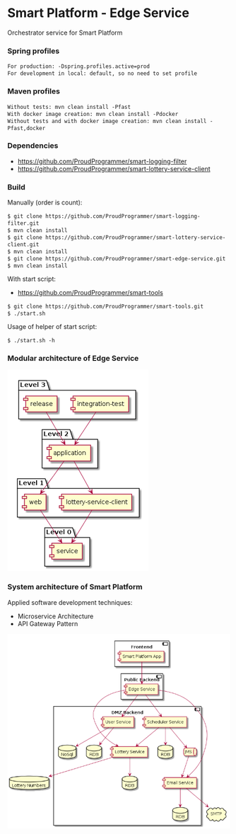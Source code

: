 # Smart Platform - Edge Service
Orchestrator service for Smart Platform
### Spring profiles
```
For production: -Dspring.profiles.active=prod
For development in local: default, so no need to set profile
```
### Maven profiles
```
Without tests: mvn clean install -Pfast
With docker image creation: mvn clean install -Pdocker
Without tests and with docker image creation: mvn clean install -Pfast,docker
```
### Dependencies
- https://github.com/ProudProgrammer/smart-logging-filter
- https://github.com/ProudProgrammer/smart-lottery-service-client
### Build
Manually (order is count):
```
$ git clone https://github.com/ProudProgrammer/smart-logging-filter.git
$ mvn clean install
$ git clone https://github.com/ProudProgrammer/smart-lottery-service-client.git
$ mvn clean install
$ git clone https://github.com/ProudProgrammer/smart-edge-service.git
$ mvn clean install
```
With start script:
- https://github.com/ProudProgrammer/smart-tools
```
$ git clone https://github.com/ProudProgrammer/smart-tools.git
$ ./start.sh
```
Usage of helper of start script: 
```
$ ./start.sh -h
```
### Modular architecture of Edge Service
![Modular Architecture](https://raw.githubusercontent.com/ProudProgrammer/smart-tools/master/plantuml/modular-architecture-edge-service.png)
### System architecture of Smart Platform
Applied software development techniques:
- Microservice Architecture
- API Gateway Pattern

![System Architecture](https://raw.githubusercontent.com/ProudProgrammer/smart-tools/master/plantuml/system-architecture.png)
